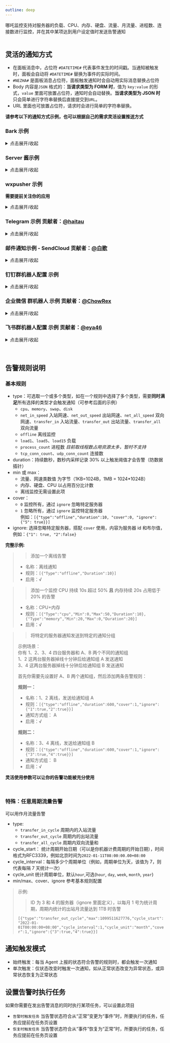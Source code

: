 ```yaml
---
outline: deep
---
```


哪吒监控支持对服务器的负载、CPU、内存、硬盘、流量、月流量、进程数、连接数进行监控，并在其中某项达到用户设定值时发送告警通知
<br/>
<br/>
## 灵活的通知方式  

- 在面板消息中，占位符 `#DATETIME#` 代表事件发生的时间戳。当通知被触发时，面板会自动将 `#DATETIME#` 替换为事件的实际时间。
- `#NEZHA#` 是面板消息占位符，面板触发通知时会自动用实际消息替换占位符  
- Body 内容是`JSON` 格式的：**当请求类型为 FORM 时**，值为 `key:value` 的形式，`value` 里面可放置占位符，通知时会自动替换。**当请求类型为 JSON 时** 只会简单进行字符串替换后直接提交到`URL`。
- URL 里面也可放置占位符，请求时会进行简单的字符串替换。

**请参考以下的通知方式示例，也可以根据自己的需求灵活设置推送方式**

### Bark 示例   
<details>
  <summary>点击展开/收起</summary>   

  - 名称：Bark
  - URL 组成: 第一个部分是 key,之后有三个匹配 /:key/:body or /:key/:title/:body or /:key/:category/:title/:body 
  - 请求方式: GET
  - 请求类型: 默认
  - Body: 空

  - 名称：Bark
  - URL 组成: /push
  - 请求方式: POST
  - 请求类型: form
  - Body: `{"title": "#SERVER.NAME#","device_key":"xxxxxxxxx","body":"#NEZHA#","icon":"https://xxxxxxxx/nz.png"}`   
</details>

### Server 酱示例
<details>
  <summary>点击展开/收起</summary>

  - 名称：Server 酱
  - URL：https://sc.ftqq.com/SCUrandomkeys.send?title=哪吒告警信息&desp=#NEZHA#
  - 请求方式: GET
  - 请求类型: 默认
  - Body: 空   

  **Server 酱进阶**
  - 名称：Server 酱
  - URL：https://sc.ftqq.com/SCUrandomkeys.send
  - 请求方式: POST
  - 请求类型: FORM
  - Body: 
  ```json
  {
  "title": "#SERVER.NAME#",
  "desp":"**#NEZHA#\n\n
  平均负载: \"#SERVER.LOAD1#\",\"#SERVER.LOAD5#\",\"#SERVER.LOAD15#\"\n\n
  ## [点击访问面板](https://你的面板域名)\n\n
  ![logo](https://raw.githubusercontent.com/naiba/nezha/master/resource/static/brand.svg)"
  }
  ```
  ![展示](https://github.com/iilemon/nezhahq.github.io/blob/main/docs/images/photo_2023-03-16_00-22-47a.jpg?raw=true) 
  </details>

### wxpusher 示例
**需要提前关注你的应用**
<details>
  <summary>点击展开/收起</summary>

  - 名称: wxpusher
  - URL：http://wxpusher.zjiecode.com/api/send/message
  - 请求方式: POST
  - 请求类型: JSON
  - Body: `{"appToken":"你的appToken","topicIds":[],"content":"#NEZHA#","contentType":"1","uids":["你的uid"]}`
</details>

### Telegram 示例 贡献者：[@haitau](https://github.com/haitau)
<details>
  <summary>点击展开/收起</summary>

  - 名称：telegram 机器人消息通知
  - URL：https://api.telegram.org/botXXXXXX/sendMessage?chat_id=YYYYYY&text=#NEZHA#
  - 请求方式: GET
  - 请求类型: 默认
  - Body: 空
  - URL 参数获取说明：botXXXXXX 中的 XXXXXX 是在 telegram 中关注官方 @Botfather ，输入/newbot ，创建新的机器人（bot）时，会提供的 token（在提示 Use this token to access the HTTP API:后面一行）这里 'bot' 三个字母不可少。创建 bot 后，需要先在 telegram 中与 BOT 进行对话（随便发个消息），然后才可用 API 发送消息。YYYYYY 是 telegram 用户的数字 ID。与机器人@userinfobot 对话可获得。
</details>

### 邮件通知示例 - SendCloud 贡献者：[@白歌](https://github.com/cantoblanco)    
<details>
  <summary>点击展开/收起</summary>   

**注意：SendCloud 有每日免费发送邮件限额限制，这里仅作示例，你可以选择付费服务或其他类似的免费服务，使用方法类似。**

  - 名称：邮件告警
  - URL：https://api.sendcloud.net/apiv2/mail/send?apiUser=<替换APIUSER>apiKey=<替换APIKEY>&from=<自定义发件邮箱>&fromName=Nezha&to=<自定义收件邮箱>&subject=Nezha-Notification&html=#NEZHA#
  - 请求方式: POST
  - 请求类型: JSON
  - Header: 留空
  - Body: 留空
  
URL 参数获取说明：此方式需提前在 [SendCloud](https://www.sendcloud.net/) 注册账号，创建发件邮箱，然后在[这里](https://www.sendcloud.net/sendSetting/apiuser)获取 APIUSER 和 APIKEY，替换 URL 中的 <替换APIUSER> 和 <替换APIKEY> 为自己的 APIUSER 和 APIKEY，替换 URL 中的 <自定义发件邮箱> 和 <自定义收件邮箱> 为自己的发件邮箱和收件邮箱。
</details>

### 钉钉群机器人配置 示例
<details>
  <summary>点击展开/收起</summary>

  - 名称: 哪吒探针小跟班
  - URL：https://oapi.dingtalk.com/robot/send?access_token=xxxxxxxxxxxxxxxxx
  - 请求方式: POST
  - 请求类型: JSON
  - Header: `{"Content-Type": "application/json"}`
  - Body: `{"msgtype": "text","text": {"content":"哪吒探针：\n#NEZHA#"}}`
  - URL 参数获取说明：机器人URL在钉钉群-管理机器人-创建机器人后获取，安全方式选择自定义关键词，Body中content中需包含该关键词
</details>

### 企业微信 群机器人 示例 贡献者：[@ChowRex](https://github.com/ChowRex)
<details>
  <summary>点击展开/收起</summary>

  支持的占位符一览

  ```json
  {
      "content": "#NEZHA#",
      "ServerName": "#SERVER.NAME#",
      "ServerIP": "#SERVER.IP#",
      "ServerIPV4": "#SERVER.IPV4#",
      "ServerIPV6": "#SERVER.IPV6#",
      "CPU": "#SERVER.CPU#",
      "MEM": "#SERVER.MEM#",
      "SWAP": "#SERVER.SWAP#",
      "DISK": "#SERVER.DISK#",
      "NetInSpeed": "#SERVER.NETINSPEED#",
      "NetOutSpeed": "#SERVER.NETOUTSPEED#",
      "TransferIn": "#SERVER.TRANSFERIN#",
      "TranferOut": "#SERVER.TRANSFEROUT#",
      "Load1": "#SERVER.LOAD1#",
      "Load5": "#SERVER.LOAD5#",
      "Load15": "#SERVER.LOAD15#",
      "TCP_CONN_COUNT": "#SERVER.TCPCONNCOUNT",  # 无效
      "UDP_CONN_COUNT": "#SERVER.UDPCONNCOUNT",  # 无效
  }
  ```

  > [群机器人配置说明 - 文档 - 企业微信开发者中心](https://developer.work.weixin.qq.com/document/path/91770#markdown%E7%B1%BB%E5%9E%8B)

  - 名称：企业微信群机器人

  - URL：https://qyapi.weixin.qq.com/cgi-bin/webhook/send?key=YOUR_BOT_KEY

  - 请求方式: POST

  - 请求类型: JSON

  - Body: 

        ```json
        {
            "msgtype": "markdown",
            "markdown": {
                "content": "# 哪吒通知消息\n\n\"#NEZHA#\"\n\n> 名称: \"#SERVER.NAME#\"\n> IP: \"#SERVER.IP#\"\n> IPv4: \"#SERVER.IPV4#\"\n> IPv6: \"#SERVER.IPV6#\"\n> CPU: \"#SERVER.CPU#\"\n> 内存: \"#SERVER.MEM#\"\n> 交换分区: \"#SERVER.SWAP#\"\n> 存储: \"#SERVER.DISK#\"\n> 实时上传速度: \"#SERVER.NETINSPEED#\"\n> 实时下载速度: \"#SERVER.NETOUTSPEED#\"\n> 总上传: \"#SERVER.TRANSFERIN#\"\n> 总下载: \"#SERVER.TRANSFEROUT#\"\n> 1分钟内负载: \"#SERVER.LOAD1#\"\n> 5分钟内负载: \"#SERVER.LOAD5#\"\n> 15分钟内负载: \"#SERVER.LOAD15#\"\n> TCP连接数: \"#SERVER.TCPCONNCOUNT\"\n> UDP连接数: \"#SERVER.UDPCONNCOUNT\"\n\n"
            }
        }
        ```
    
        根据需求删减相关内容信息即可
  
  ![通知效果](https://user-images.githubusercontent.com/30169860/223605620-eac53ee6-09f9-4583-94fa-9b0cdedba81c.png)
</details>

### 飞书群机器人配置 示例 贡献者：[@eya46](https://github.com/eya46)
<details>
  <summary>点击展开/收起</summary>

  - 名称: 哪吒面板Bot
  - URL：https://open.feishu.cn/open-apis/bot/v2/hook/xxxxxxxxxxxxxxxxx
  - 请求方式: POST
  - 请求类型: JSON
  - Body: `{"content":{"text":"#NEZHA#\n#DATETIME#"},"msg_type":"text"}`
  - URL 参数获取说明：机器人URL通过飞书群-群机器人-添加机器人-自定义机器人(webhook)创建后获取
</details>

<br/>
<br/>

## 告警规则说明

### 基本规则

- type：可选取一个或多个类型，如在一个规则中选择了多个类型，需要**同时满足**所有选择的类型才会触发通知（可参考后面的示例）
  - `cpu`、`memory`、`swap`、`disk`
  - `net_in_speed` 入站网速、`net_out_speed` 出站网速、`net_all_speed` 双向网速、`transfer_in` 入站流量、`transfer_out` 出站流量、`transfer_all` 双向流量
  - `offline` 离线监控
  - `load1`、`load5`、`load15` 负载
  - `process_count` 进程数 _目前取线程数占用资源太多，暂时不支持_
  - `tcp_conn_count`、`udp_conn_count` 连接数
- duration：持续数秒，数秒内采样记录 30% 以上触发阈值才会告警（防数据插针）
- min 或 max：
  - 流量、网速类数值 为字节（1KB=1024B，1MB = 1024\*1024B）
  - 内存、硬盘、CPU 以占用百分比计数
  - 离线监控无需设置此项
- cover： 
  - `0` 监控所有，通过 `ignore` 忽略特定服务器
  - `1` 忽略所有，通过 `ignore` 监控特定服务器  
  例如：`[{"type":"offline","duration":10, "cover":0, "ignore":{"5": true}}]`
- ignore:  选择忽略特定服务器，搭配 `cover` 使用，内容为服务器 id 和布尔值，例如：`{"1": true, "2":false}`  

**完整示例:**  

>>添加一个离线告警
>
>   - 名称：离线通知
>   - 规则：`[{"Type":"offline","Duration":10}]`
>   - 启用：√



>>添加一个监控 CPU 持续 10s 超过 50% **且** 内存持续 20s 占用低于 20% 的告警
>
>   - 名称：CPU+内存
>   - 规则：`[{"Type":"cpu","Min":0,"Max":50,"Duration":10},{"Type":"memory","Min":20,"Max":0,"Duration":20}]`
>   - 启用：√


>>将特定的服务器通知发送到特定的通知分组  
>
>示例场景：  
>你有 1、2、3、4 四台服务器和 A、B 两个不同的通知组  
>1、2 这两台服务器掉线十分钟后给通知组 A 发送通知  
>3、4 这两台服务器掉线十分钟后给通知组 B 发送通知    
>
>首先你需要先设置好 A、B 两个通知组，然后添加两条告警规则：  
>  
>**规则一：**
>   - 名称：1、2 离线，发送给通知组 A
>   - 规则：`[{"type":"offline","duration":600,"cover":1,"ignore":{"1":true,"2":true}}]`
>   - 通知方式组： A
>   - 启用：√  
>
>**规则二：**
>   - 名称：3、4 离线，发送给通知组 B
>   - 规则：`[{"type":"offline","duration":600,"cover":1,"ignore":{"3":true,"4":true}}]`
>   - 通知方式组： B
>   - 启用：√  

**灵活使用参数可以让你的告警功能被充分使用**  

<br/> 

### 特殊：任意周期流量告警

可以用作月流量告警

- type:
  - `transfer_in_cycle` 周期内的入站流量
  - `transfer_out_cycle` 周期内的出站流量
  - `transfer_all_cycle` 周期内双向流量和
- cycle_start： 统计周期开始日期（可以是你机器计费周期的开始日期），时间格式为RFC3339，例如北京时间为`2022-01-11T08:00:00.00+08:00`
- cycle_interval：每隔多少个周期单位（例如，周期单位为天，该值为 7，则代表每隔 7 天统计一次）
- cycle_unit 统计周期单位，默认`hour`,可选(`hour`, `day`, `week`, `month`, `year`)
- min/max、cover、ignore 参考基本规则配置

>示例:  
>> ID 为 3 和 4 的服务器（ignore 里面定义），以每月 1 号为统计周期，周期内统计的出站月流量达到 1TB 时告警  
>
>`[{"type":"transfer_out_cycle","max":1099511627776,"cycle_start":"2022-01-01T00:00:00+08:00","cycle_interval":1,"cycle_unit":"month","cover":1,"ignore":{"3":true,"4":true}}]` 

## 通知触发模式  
- 始终触发：每当 Agent 上报的状态符合告警的规则时，都会触发一次通知  
- 单次触发：仅状态改变时触发一次通知，如从正常状态改变为异常状态，或异常状态恢复为正常状态  

## 设置告警时执行任务  
如果你需要在发出告警消息的同时执行某项任务，可以设置此项目  
+ `告警时触发任务` 当告警状态符合从“正常”变更为“事件”时，所要执行的任务，任务应提前在任务页设置  
+ `恢复时触发任务` 当告警状态符合从“事件”恢复为“正常”时，所要执行的任务，任务应提前在任务页设置

